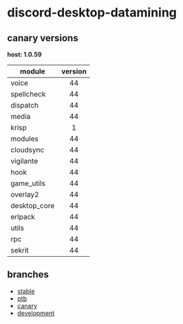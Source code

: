 # discord-desktop-datamining

## canary versions

**host: 1.0.59**

| module | version |
| ------ | :-----: |
| voice | 44 |
| spellcheck | 44 |
| dispatch | 44 |
| media | 44 |
| krisp | 1 |
| modules | 44 |
| cloudsync | 44 |
| vigilante | 44 |
| hook | 44 |
| game_utils | 44 |
| overlay2 | 44 |
| desktop_core | 44 |
| erlpack | 44 |
| utils | 44 |
| rpc | 44 |
| sekrit | 44 |

## branches

- [stable](https://github.com/OpenAsar/discord-desktop-datamining/tree/stable)
- [ptb](https://github.com/OpenAsar/discord-desktop-datamining/tree/ptb)
- [canary](https://github.com/OpenAsar/discord-desktop-datamining/tree/canary)
- [development](https://github.com/OpenAsar/discord-desktop-datamining/tree/development)